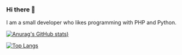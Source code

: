 ### Hi there 👋

I am a small developer who likes programming with PHP and Python.

[![Anurag's GitHub stats](https://github-readme-stats.vercel.app/api?username=ingressboy&theme=radical))](https://github.com/anuraghazra/github-readme-stats)

[![Top Langs](https://github-readme-stats.vercel.app/api/top-langs/?username=ingressboy&theme=radical)](https://github.com/anuraghazra/github-readme-stats)

